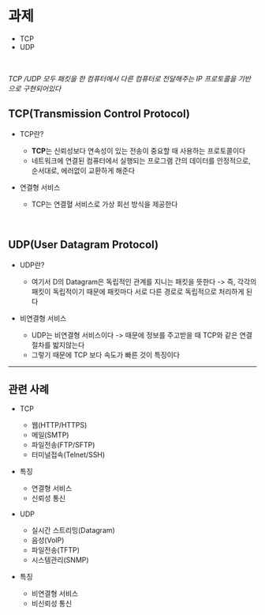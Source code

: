 # 과제

* TCP
* UDP

<br>

*TCP /UDP 모두 패킷을 한 컴퓨터에서 다른 컴퓨터로 전달해주는 IP 프로토콜을 기반으로 구현되어있다*

## TCP(Transmission Control Protocol)

* TCP란?
    * **TCP**는 신뢰성보다 연속성이 있는 전송이 중요할 때 사용하는 프로토콜이다
    * 네트워크에 연결된 컴퓨터에서 실행되는 프로그램 간의 데이터를 안정적으로, 순서대로, 에러없이 교환하게 해준다
    
* 연결형 서비스
    * TCP는 연결혈 서비스로 가상 회선 방식을 제공한다

<br>


## UDP(User Datagram Protocol)

 * UDP란?
    * 여기서 D의 Datagram은 독립적인 관계를 지니는 패킷을 뜻한다 -> 즉, 각각의 패킷이 독립적이기 때문에 패킷마다  서로 다른 경로로 독립적으로 처리하게 된다

* 비연결형 서비스
    * UDP는 비연결형 서비스이다 -> 때문에 정보를 주고받을 때 TCP와 같은 연결절차를 밟지않는다
    * 그렇기 때문에 TCP 보다 속도가 빠른 것이 특징이다

* * *

## 관련 사례
* TCP
   * 웹(HTTP/HTTPS)
   * 메일(SMTP)
   * 파일전송(FTP/SFTP)
   * 터미널접속(Telnet/SSH)
* 특징
   * 연결형 서비스
   * 신뢰성 통신
 
* UDP
   * 실시간 스트리밍(Datagram)
   * 음성(VolP)
   * 파일전송(TFTP)
   * 시스템관리(SNMP)
* 특징
   * 비연결형 서비스
   * 비신뢰성 통신
